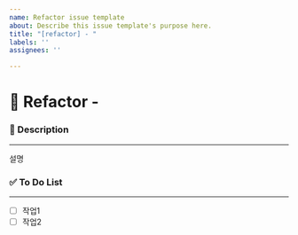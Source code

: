 ```yaml
---
name: Refactor issue template
about: Describe this issue template's purpose here.
title: "[refactor] - "
labels: ''
assignees: ''

---
```


# 🚀 Refactor - <!-- 작업 내용 -->

### 📝 Description
---
<!-- 어떤 리팩토링 작업을 했는지 적어주세요. -->
설명

### ✅ To Do List
---
- [ ] 작업1
- [ ] 작업2

